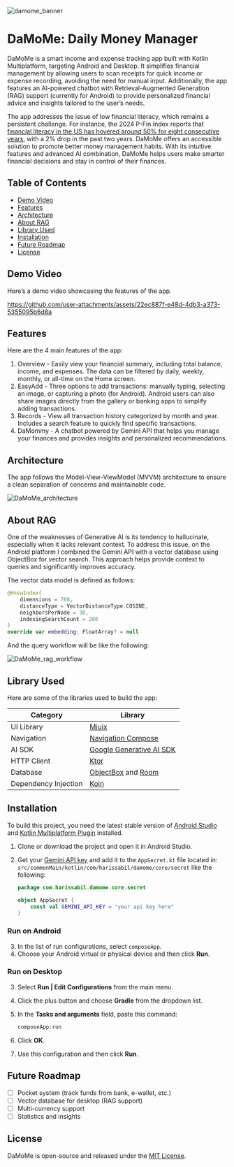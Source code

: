![damome_banner](https://github.com/user-attachments/assets/6013a0f1-0fef-43fe-bd14-dd13183e0da6)

# DaMoMe: Daily Money Manager

DaMoMe is a smart income and expense tracking app built with Kotlin Multiplatform, targeting Android and Desktop. It simplifies financial management by allowing users to scan receipts for quick income or expense recording, avoiding the need for manual input. Additionally, the app features an AI-powered chatbot with Retrieval-Augmented Generation (RAG) support (currently for Android) to provide personalized financial advice and insights tailored to the user’s needs.

The app addresses the issue of low financial literacy, which remains a persistent challenge. For instance, the 2024 P-Fin Index reports that [financial literacy in the US has hovered around 50% for eight consecutive years](https://gflec.org/initiatives/personal-finance-index/), with a 2% drop in the past two years. DaMoMe offers an accessible solution to promote better money management habits. With its intuitive features and advanced AI combination, DaMoMe helps users make smarter financial decisions and stay in control of their finances.

## Table of Contents
- [Demo Video](#demo-video)
- [Features](#features)
- [Architecture](#architecture)
- [About RAG](#about-rag)
- [Library Used](#library-used)
- [Installation](#installation)
- [Future Roadmap](#future-roadmap)
- [License](#license)

## Demo Video
Here’s a demo video showcasing the features of the app.

https://github.com/user-attachments/assets/22ec887f-e48d-4db3-a373-5355095b6d8a

## Features
Here are the 4 main features of the app:
1. Overview - Easily view your financial summary, including total balance, income, and expenses. The data can be filtered by daily, weekly, monthly, or all-time on the Home screen.
2. EasyAdd - Three options to add transactions: manually typing, selecting an image, or capturing a photo (for Android). Android users can also share images directly from the gallery or banking apps to simplify adding transactions.
3. Records - View all transaction history categorized by month and year. Includes a search feature to quickly find specific transactions.
4. DaMommy - A chatbot powered by Gemini API that helps you manage your finances and provides insights and personalized recommendations.

## Architecture
The app follows the Model-View-ViewModel (MVVM) architecture to ensure a clean separation of concerns and maintainable code.

![DaMoMe_architecture](https://github.com/user-attachments/assets/4ddd17c0-4c3e-4bc5-8b04-10ec1aa97222)

## About RAG
One of the weaknesses of Generative AI is its tendency to hallucinate, especially when it lacks relevant context. To address this issue, on the Android platform I combined the Gemini API with a vector database using ObjectBox for vector search. This approach helps provide context to queries and significantly improves accuracy.  

The vector data model is defined as follows:  

```kotlin
@HnswIndex(
    dimensions = 768,
    distanceType = VectorDistanceType.COSINE,
    neighborsPerNode = 30,
    indexingSearchCount = 200
)
override var embedding: FloatArray? = null
```

And the query workflow will be like the following:

![DaMoMe_rag_workflow](https://github.com/user-attachments/assets/2ac80be3-0a73-4326-8e84-4586d9f1f5af)

## Library Used
Here are some of the libraries used to build the app:  

| **Category**           | **Library**                  |  
|-------------------------|------------------------------|  
| UI Library             | [Miuix](https://github.com/miuix-kotlin-multiplatform/miuix) |  
| Navigation             | [Navigation Compose](https://www.jetbrains.com/help/kotlin-multiplatform-dev/compose-navigation-routing.html) |  
| AI SDK                 | [Google Generative AI SDK](https://github.com/PatilShreyas/generative-ai-kmp) |  
| HTTP Client            | [Ktor](https://ktor.io/) |  
| Database               | [ObjectBox](https://objectbox.io/) and [Room](https://developer.android.com/kotlin/multiplatform/room) |  
| Dependency Injection   | [Koin](https://insert-koin.io/docs/reference/koin-mp/kmp/) |  

## Installation

To build this project, you need the latest stable version of [Android Studio](https://developer.android.com/studio) and [Kotlin Multiplatform Plugin](https://plugins.jetbrains.com/plugin/14936-kotlin-multiplatform) installed.  

1. Clone or download the project and open it in Android Studio.  
2. Get your [Gemini API key](https://aistudio.google.com/apikey) and add it to the `AppSecret.kt` file located in: `src/commonMain/kotlin/com/harissabil/damome/core/secret` like the following:

   ```kotlin
   package com.harissabil.damome.core.secret  

   object AppSecret {  
       const val GEMINI_API_KEY = "your api key here"  
   }

### Run on Android

3. In the list of run configurations, select `composeApp`.
4. Choose your Android virtual or physical device and then click **Run**.

### Run on Desktop

3. Select **Run | Edit Configurations** from the main menu.
4. Click the plus button and choose **Gradle** from the dropdown list.
5. In the **Tasks and arguments** field, paste this command:
   
   ```bash
   composeApp:run
   
6. Click **OK**.
7. Use this configuration and then click **Run**.

## Future Roadmap  

- [ ] Pocket system (track funds from bank, e-wallet, etc.)  
- [ ] Vector database for desktop (RAG support)  
- [ ] Multi-currency support  
- [ ] Statistics and insights  

## License
DaMoMe is open-source and released under the [MIT License](LICENSE).
